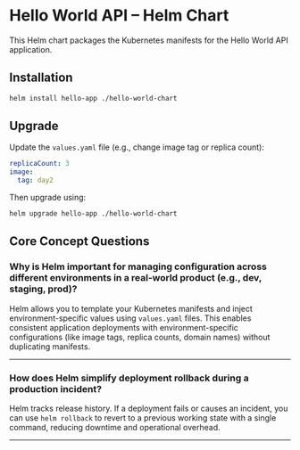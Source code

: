 # Hello World API – Helm Chart

This Helm chart packages the Kubernetes manifests for the Hello World API application.

## Installation

```bash
helm install hello-app ./hello-world-chart
```


## Upgrade

Update the `values.yaml` file (e.g., change image tag or replica count):

```yaml
replicaCount: 3
image:
  tag: day2
```

Then upgrade using:

```bash
helm upgrade hello-app ./hello-world-chart
```


## Core Concept Questions

### Why is Helm important for managing configuration across different environments in a real-world product (e.g., dev, staging, prod)?

Helm allows you to template your Kubernetes manifests and inject environment-specific values using `values.yaml` files. This enables consistent application deployments with environment-specific configurations (like image tags, replica counts, domain names) without duplicating manifests.

---

### How does Helm simplify deployment rollback during a production incident?

Helm tracks release history. If a deployment fails or causes an incident, you can use `helm rollback` to revert to a previous working state with a single command, reducing downtime and operational overhead.

---
